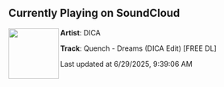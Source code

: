## Currently Playing on SoundCloud

[<img align="left" width="100" src="https://i1.sndcdn.com/artworks-sKwd8rMmlby3PSa7-9CmzpA-t500x500.jpg">](https://soundcloud.com/dica-mkrksm/quench-dreams-dica-edit-1)

**Artist**: DICA 

**Track**: Quench - Dreams (DICA Edit) [FREE DL]

Last updated at 6/29/2025, 9:39:06 AM
